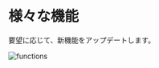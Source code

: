 # 様々な機能
要望に応じて、新機能をアップデートします。

![functions](https://c1.staticflickr.com/5/4497/37937573521_6fb312af53_h.jpg)